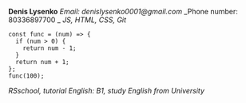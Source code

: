 **Denis Lysenko**
_Email: denislysenko0001@gmail.com_
_Phone number: 80336897700 _
_JS, HTML, CSS, Git_
```
const func = (num) => {  
  if (num > 0) {  
    return num - 1;  
  }
  return num + 1;  
};  
func(100);
```
_RSschool, tutorial_
_English: B1, study English from University_
